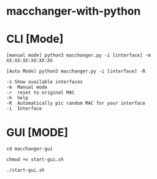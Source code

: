 # macchanger-with-python
# CLI [Mode]

```
[manual mode] python3 macchanger.py -i [interface] -m XX:XX:XX:XX:XX:XX
```

```
[Auto Mode] python3 macchanger.py -i [interface] -R
```

```
-s Show available interfaces
-m  Manual mode
-r  reset to original MAC
-h  help
-R  Automatically pic random MAC for your interface
-i  Interface
```
# GUI [MODE]

```
cd macchanger-gui
```
```
chmod +x start-gui.sh
```
```
./start-gui.sh
```
